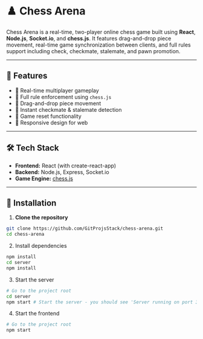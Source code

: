 # ♟️ Chess Arena

Chess Arena is a real-time, two-player online chess game built using **React**, **Node.js**, **Socket.io**, and **chess.js**. It features drag-and-drop piece movement, real-time game synchronization between clients, and full rules support including check, checkmate, stalemate, and pawn promotion.

---

## 🚀 Features

- 🔄 Real-time multiplayer gameplay
- 🧠 Full rule enforcement using `chess.js`
- 🧲 Drag-and-drop piece movement
- 📣 Instant checkmate & stalemate detection
- 🔄 Game reset functionality
- 📱 Responsive design for web

---

## 🛠 Tech Stack

- **Frontend:** React (with create-react-app)
- **Backend:** Node.js, Express, Socket.io
- **Game Engine:** [chess.js](https://github.com/jhlywa/chess.js)
---

## 🧩 Installation

1. **Clone the repository**

```bash
git clone https://github.com/GitProjsStack/chess-arena.git
cd chess-arena
```

2. Install dependencies

```bash
npm install
cd server
npm install
```

3. Start the server

```bash
# Go to the project root
cd server
npm start # Start the server - you should see 'Server running on port 3001'
```

4. Start the frontend 

```bash
# Go to the project root
npm start
```
